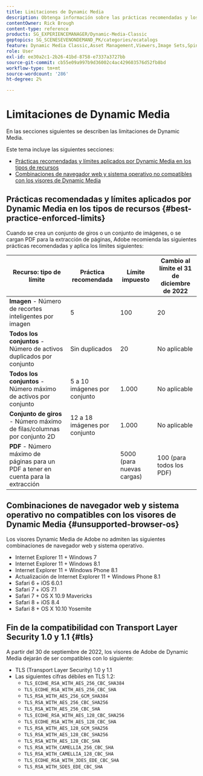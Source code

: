```yaml
---
title: Limitaciones de Dynamic Media
description: Obtenga información sobre las prácticas recomendadas y los límites aplicados al crear un conjunto de imágenes o un conjunto de giros, o al cargar un PDF. Obtenga información también sobre las combinaciones de navegador web y sistema operativo no compatibles con los visores de Dynamic Media.
contentOwner: Rick Brough
content-type: reference
products: SG_EXPERIENCEMANAGER/Dynamic-Media-Classic
geptopics: SG_SCENESEVENONDEMAND_PK/categories/ecatalogs
feature: Dynamic Media Classic,Asset Management,Viewers,Image Sets,Spin Sets,eCatalog
role: User
exl-id: ee30a2c1-2b26-41bd-8758-e7337a3727bb
source-git-commit: cb55e09a997b9d36002c4ac429603576d52fb8bd
workflow-type: tm+mt
source-wordcount: '286'
ht-degree: 2%

---
```


# Limitaciones de Dynamic Media

En las secciones siguientes se describen las limitaciones de Dynamic Media.

Este tema incluye las siguientes secciones:

* [Prácticas recomendadas y límites aplicados por Dynamic Media en los tipos de recursos](#best-practice-enforced-limits)
* [Combinaciones de navegador web y sistema operativo no compatibles con los visores de Dynamic Media](#unsupported-browser-os)

## Prácticas recomendadas y límites aplicados por Dynamic Media en los tipos de recursos {#best-practice-enforced-limits}

Cuando se crea un conjunto de giros o un conjunto de imágenes, o se cargan PDF para la extracción de páginas, Adobe recomienda las siguientes prácticas recomendadas y aplica los límites siguientes:

| Recurso: tipo de límite | Práctica recomendada | Límite impuesto | Cambio al límite el 31 de diciembre de 2022 |
| --- | --- | --- | --- |
| **Imagen** - Número de recortes inteligentes por imagen | 5 | 100 | 20 |
| **Todos los conjuntos** - Número de activos duplicados por conjunto | Sin duplicados | 20 | No aplicable |
| **Todos los conjuntos** - Número máximo de activos por conjunto | 5 a 10 imágenes por conjunto | 1.000 | No aplicable |
| **Conjunto de giros** - Número máximo de filas/columnas por conjunto 2D | 12 a 18 imágenes por conjunto | 1.000 | No aplicable |
| **PDF** - Número máximo de páginas para un PDF a tener en cuenta para la extracción |  | 5000 (para nuevas cargas) | 100 (para todos los PDF) |

<!-- See also [Dynamic Media limitations](/help/assets/limitations.md). -->

## Combinaciones de navegador web y sistema operativo no compatibles con los visores de Dynamic Media {#unsupported-browser-os}

<!-- CQDOC-19433 -->

Los visores Dynamic Media de Adobe no admiten las siguientes combinaciones de navegador web y sistema operativo.

* Internet Explorer 11 + Windows 7
* Internet Explorer 11 + Windows 8.1
* Internet Explorer 11 + Windows Phone 8.1
* Actualización de Internet Explorer 11 + Windows Phone 8.1
* Safari 6 + iOS 6.0.1
* Safari 7 + iOS 7.1
* Safari 7 + OS X 10.9 Mavericks
* Safari 8 + iOS 8.4
* Safari 8 + OS X 10.10 Yosemite

## Fin de la compatibilidad con Transport Layer Security 1.0 y 1.1 {#tls}

<!-- CQDOC-19433 -->

A partir del 30 de septiembre de 2022, los visores de Adobe de Dynamic Media dejarán de ser compatibles con lo siguiente:

* TLS (Transport Layer Security) 1.0 y 1.1
* Las siguientes cifras débiles en TLS 1.2:
   * `TLS_ECDHE_RSA_WITH_AES_256_CBC_SHA384`
   * `TLS_ECDHE_RSA_WITH_AES_256_CBC_SHA`
   * `TLS_RSA_WITH_AES_256_GCM_SHA384`
   * `TLS_RSA_WITH_AES_256_CBC_SHA256`
   * `TLS_RSA_WITH_AES_256_CBC_SHA`
   * `TLS_ECDHE_RSA_WITH_AES_128_CBC_SHA256`
   * `TLS_ECDHE_RSA_WITH_AES_128_CBC_SHA`
   * `TLS_RSA_WITH_AES_128_GCM_SHA256`
   * `TLS_RSA_WITH_AES_128_CBC_SHA256`
   * `TLS_RSA_WITH_AES_128_CBC_SHA`
   * `TLS_RSA_WITH_CAMELLIA_256_CBC_SHA`
   * `TLS_RSA_WITH_CAMELLIA_128_CBC_SHA`
   * `TLS_ECDHE_RSA_WITH_3DES_EDE_CBC_SHA`
   * `TLS_RSA_WITH_SDES_EDE_CBC_SHA`

